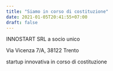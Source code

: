 ```yaml
---
title: "Siamo in corso di costituzione"
date: 2021-01-05T20:41:55+07:00
draft: false
---
```

INNOSTART SRL a socio unico

Via Vicenza 7/A, 38122 Trento

startup innovativa in corso di costituzione
